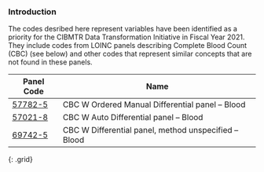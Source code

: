 ### Introduction
The codes desribed here represent variables have been identified as a priority for the CIBMTR Data Transformation Initiative in Fiscal Year 2021. They include codes from LOINC panels describing Complete Blood Count (CBC) (see below) and other codes that represent similar concepts that are not found in these panels.

| **Panel Code** | **Name** |
| --- | --- |
| [57782-5](http://details.loinc.org/LOINC/57782-5.html) | CBC W Ordered Manual Differential panel – Blood |
| [57021-8](http://details.loinc.org/LOINC/57021-8.html) | CBC W Auto Differential panel – Blood |
| [69742-5](http://details.loinc.org/LOINC/69742-5.html) | CBC W Differential panel, method unspecified – Blood |
{: .grid}
